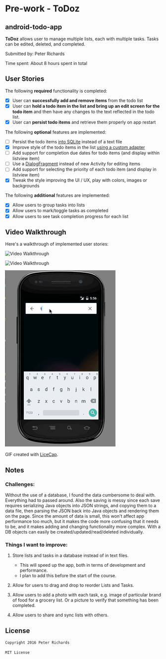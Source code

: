 # Pre-work - ToDoz
## android-todo-app

**ToDoz** allows user to manage multiple lists, each with multiple tasks. Tasks can be edited, deleted, and completed.

Submitted by: Peter Richards

Time spent: About 8 hours spent in total

## User Stories

The following **required** functionality is completed:

* [X] User can **successfully add and remove items** from the todo list
* [X] User can **hold a todo item in the list and bring up an edit screen for the todo item** and then have any changes to the text reflected in the todo list.
* [X] User can **persist todo items** and retrieve them properly on app restart

The following **optional** features are implemented:

* [ ] Persist the todo items [into SQLite](http://guides.codepath.com/android/Persisting-Data-to-the-Device#sqlite) instead of a text file
* [X] Improve style of the todo items in the list [using a custom adapter](http://guides.codepath.com/android/Using-an-ArrayAdapter-with-ListView)
* [ ] Add support for completion due dates for todo items (and display within listview item)
* [ ] Use a [DialogFragment](http://guides.codepath.com/android/Using-DialogFragment) instead of new Activity for editing items
* [ ] Add support for selecting the priority of each todo item (and display in listview item)
* [X] Tweak the style improving the UI / UX, play with colors, images or backgrounds

The following **additional** features are implemented:

* [X] Allow users to group tasks into lists
* [X] Allow users to mark/toggle tasks as completed
* [X] Allow users to see task completion progress for each list

## Video Walkthrough 

Here's a walkthrough of implemented user stories:

<img src='//imgur.com/57qeFvN' title='Video Walkthrough' width='' alt='Video Walkthrough' />

![Video Walkthrough](//imgur.com/57qeFvN)

![Video Walkthrough](todo-demo.gif)

GIF created with [LiceCap](http://www.cockos.com/licecap/).

## Notes

### Challenges:

Without the use of a database, I found the data cumbersome to deal with. Everything had to passed around. Also the saving is messy since each save requires serializing Java objects into JSON strings, and copying them to a data file, then parsing the JSON back into Java objects and rendering them on the page. Since the amount of data is small, this won't affect app performance too much, but it makes the code more confusing that it needs to be, and it makes adding and changing functionality more complex. With a DB objects can easily be created/updated/read/deleted individually.

### Things I want to improve:

1. Store lists and tasks in a database instead of in text files.
    - This will speed up the app, both in terms of development and performance.
    * I plan to add this before the start of the course.

2. Allow for users to drag and drop to reorder Lists and Tasks.
3. Allow users to add a photo with each task, e.g. image of particular brand of food for a grocery list. Or a picture to verify that something has been completed.
4. Allow users to share and sync lists with others.

## License

    Copyright 2016 Peter Richards

    MIT License